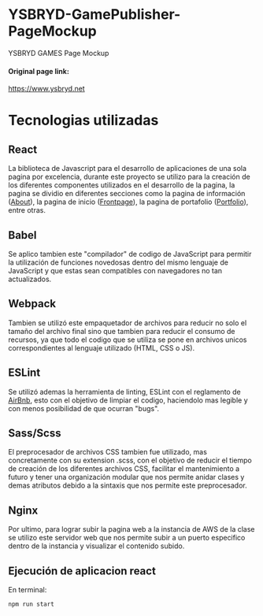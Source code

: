 # YSBRYD-GamePublisher-PageMockup
YSBRYD GAMES Page Mockup
#### Original page link:  
https://www.ysbryd.net  
# Tecnologias utilizadas  
## React   
La biblioteca de Javascript para el desarrollo de aplicaciones de una sola pagina por excelencia, durante este proyecto se utilizo para la creación de los diferentes componentes utilizados en el desarrollo de la pagina, la pagina se dividio en diferentes secciones como la pagina de información ([About](https://github.com/andresdlRoca/Proyecto1-STW-UVG/blob/main/src/components/About.jsx)), la pagina de inicio ([Frontpage](https://github.com/andresdlRoca/Proyecto1-STW-UVG/blob/main/src/components/Frontpage.jsx)), la pagina de portafolio ([Portfolio](https://github.com/andresdlRoca/Proyecto1-STW-UVG/blob/main/src/components/Portfolio.jsx)), entre otras.  
## Babel  
Se aplico tambien este "compilador" de codigo de JavaScript para permitir la utilización de funciones novedosas dentro del mismo lenguaje de JavaScript y que estas sean compatibles con navegadores no tan actualizados.  
## Webpack   
Tambien se utilizó este empaquetador de archivos para reducir no solo el tamaño del archivo final sino que tambien para reducir el consumo de recursos, ya que todo el codigo que se utiliza se pone en archivos unicos correspondientes al lenguaje utilizado (HTML, CSS o JS).  
## ESLint  
Se utilizó ademas la herramienta de linting, ESLint con el reglamento de [AirBnb](https://www.npmjs.com/package/eslint-config-airbnb), esto con el objetivo de limpiar el codigo, haciendolo mas legible y con menos posibilidad de que ocurran "bugs".  
## Sass/Scss 
El preprocesador de archivos CSS tambien fue utilizado, mas concretamente con su extension .scss, con el objetivo de reducir el tiempo de creación de los diferentes archivos CSS, facilitar el mantenimiento a futuro y tener una organización modular que nos permite anidar clases y demas atributos debido a la sintaxis que nos permite este preprocesador.  
## Nginx  
 Por ultimo, para lograr subir la pagina web a la instancia de AWS de la clase se utilizo este servidor web que nos permite subir a un puerto especifico dentro de la instancia y visualizar el contenido subido.  
## Ejecución de aplicacion react
En terminal:
```
npm run start
```
